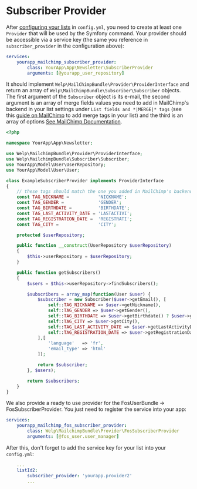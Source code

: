 # Subscriber Provider

After [configuring your lists](configuration.md) in `config.yml`, you need to create at least one `Provider` that will be used by the Symfony command. Your provider should be accessible via a service key (the same you reference in `subscriber_provider` in the configuration above):

```yaml
services:
    yourapp_mailchimp_subscriber_provider:
        class: YourApp\App\Newsletter\SubscriberProvider
        arguments: [@yourapp_user_repository]
```

It should implement `Welp\MailChimpBundle\Provider\ProviderInterface` and return an array of `Welp\MailChimpBundle\Subscriber\Subscriber` objects. The first argument of the `Subscriber` object is its e-mail, the second argument is an array of merge fields values you need to add in MailChimp's backend in your list settings under `List fields and *|MERGE|* tags` (see this [guide on MailChimp](http://kb.mailchimp.com/merge-tags/using/getting-started-with-merge-tags) to add merge tags in your list) and the third is an array of options [See MailChimp Documentation](http://developer.mailchimp.com/documentation/mailchimp/reference/lists/members/).

```php
<?php

namespace YourApp\App\Newsletter;

use Welp\MailchimpBundle\Provider\ProviderInterface;
use Welp\MailchimpBundle\Subscriber\Subscriber;
use YourApp\Model\User\UserRepository;
use YourApp\Model\User\User;

class ExampleSubscriberProvider implements ProviderInterface
{
    // these tags should match the one you added in MailChimp's backend
    const TAG_NICKNAME =           'NICKNAME';
    const TAG_GENDER =             'GENDER';
    const TAG_BIRTHDATE =          'BIRTHDATE';
    const TAG_LAST_ACTIVITY_DATE = 'LASTACTIVI';
    const TAG_REGISTRATION_DATE =  'REGISTRATI';
    const TAG_CITY =               'CITY';

    protected $userRepository;

    public function __construct(UserRepository $userRepository)
    {
        $this->userRepository = $userRepository;
    }

    public function getSubscribers()
    {
        $users = $this->userRepository->findSubscribers();

        $subscribers = array_map(function(User $user) {
            $subscriber = new Subscriber($user->getEmail(), [
                self::TAG_NICKNAME => $user->getNickname(),
                self::TAG_GENDER => $user->getGender(),
                self::TAG_BIRTHDATE => $user->getBirthdate() ? $user->getBirthdate()->format('Y-m-d') : null,
                self::TAG_CITY => $user->getCity(),
                self::TAG_LAST_ACTIVITY_DATE => $user->getLastActivityDate() ? $user->getLastActivityDate()->format('Y-m-d') : null,
                self::TAG_REGISTRATION_DATE => $user->getRegistrationDate() ? $user->getRegistrationDate()->format('Y-m-d') : null,
            ],[
                'language'   => 'fr',
                'email_type' => 'html'
            ]);

            return $subscriber;
        }, $users);

        return $subscribers;
    }
}

```

We also provide a ready to use provider for the FosUserBundle -> FosSubscriberProvider. You just need to register the service into your app:

```yaml
services:
    yourapp_mailchimp_fos_subscriber_provider:
        class: Welp\MailchimpBundle\Provider\FosSubscriberProvider
        arguments: [@fos_user.user_manager]
```

After this, don't forget to add the service key for your list into your `config.yml`:

```yaml
    ...
    listId2:
        subscriber_provider: 'yourapp.provider2'
        ...
```
